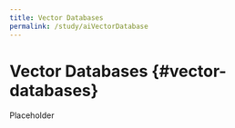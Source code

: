 ```yaml
---
title: Vector Databases
permalink: /study/aiVectorDatabase
---
```


# Vector Databases {#vector-databases}

Placeholder
